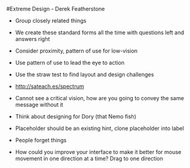 #Extreme Design - Derek Featherstone

- Group closely related things
- We create these standard forms all the time with questions left and answers right
- Consider proximity, pattern of use for low-vision
- Use pattern of use to lead the eye to action
- Use the straw test to find layout and design challenges
- http://sateach.es/spectrum

- Cannot see a critical vision, how are you going to convey the same message without it
- Think about designing for Dory (that Nemo fish)
- Placeholder should be an existing hint, clone placeholder into label
- People forget things
- How could you improve your interface to make it better for mouse movement in one direction at a time? Drag to one direction
